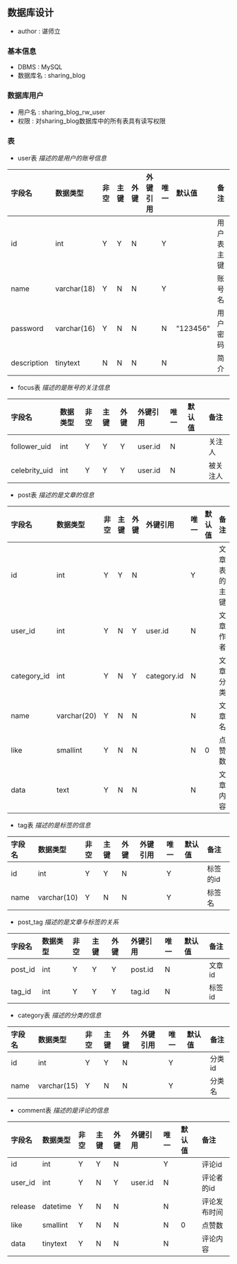 ## 数据库设计  
- author : 谌师立  

### 基本信息  
- DBMS : MySQL
- 数据库名 : sharing_blog

### 数据库用户  
- 用户名 : sharing_blog_rw_user  
- 权限 : 对sharing_blog数据库中的所有表具有读写权限  

### 表  

- user表  *描述的是用户的账号信息*

|字段名    |数据类型   |非空 |主键 |外键 |外键引用   |唯一 |默认值    |备注 |  
|:---   |:---   |:---   |:---   |:---   |:---   |:---   |:---   |:---   |
|id    |int    |Y  |Y  |N  |   |Y  |   |用户表主键  |
|name   |varchar(18)    |Y  |N  |N  |   |Y  |   |账号名    |
|password   |varchar(16)    |Y  |N  |N  |   |N  |"123456" |用户密码   |
|description    |tinytext    |N  |N  |N  |   |N  |  |简介  |  

- focus表  *描述的是账号的关注信息*  

|字段名    |数据类型   |非空 |主键 |外键 |外键引用   |唯一 |默认值    |备注 |  
|:---   |:---   |:---   |:---   |:---   |:---   |:---   |:---   |:---   |
|follower_uid   |int    |Y  |Y  |Y  |user.id   |N  |   |关注人    |
|celebrity_uid  |int    |Y  |Y  |Y  |user.id   |N  |   |被关注人   |  
		
- post表  *描述的是文章的信息*  

|字段名    |数据类型   |非空 |主键 |外键 |外键引用   |唯一 |默认值    |备注 |  
|:---   |:---   |:---   |:---   |:---   |:---   |:---   |:---   |:---   |
|id    |int    |Y  |Y  |N  |   |Y  |   |文章表的主键 |
|user_id    |int    |Y  |N  |Y  |user.id   |N  |   |文章作者   |
|category_id    |int    |Y  |N  |Y  |category.id    |N  |   |文章分类   |
|name   |varchar(20)    |Y  |N  |N  |   |N  |   |文章名    |
|like   |smallint   |Y  |N  |N  |   |N  |0  |点赞数    |
|data   |text   |Y  |N  |N  |   |N  |   |文章内容   |

- tag表  *描述的是标签的信息*  

|字段名    |数据类型   |非空 |主键 |外键 |外键引用   |唯一 |默认值    |备注 |  
|:---   |:---   |:---   |:---   |:---   |:---   |:---   |:---   |:---   |
|id |int    |Y  |Y  |N  |   |Y  |   |标签的id  |
|name   |varchar(10)    |Y  |N  |N  |   |Y  |   |标签名    |  

- post_tag  *描述的是文章与标签的关系*  

|字段名    |数据类型   |非空 |主键 |外键 |外键引用   |唯一 |默认值    |备注 |  
|:---   |:---   |:---   |:---   |:---   |:---   |:---   |:---   |:---   |
|post_id    |int    |Y  |Y  |Y  |post.id    |N  |   |文章id   |
|tag_id |int    |Y  |Y  |Y  |tag.id |N  |   |标签id   |  
		
- category表  *描述的分类的信息*  

|字段名    |数据类型   |非空 |主键 |外键 |外键引用   |唯一 |默认值    |备注 |  
|:---   |:---   |:---   |:---   |:---   |:---   |:---   |:---   |:---   |
|id |int    |Y  |Y  |N  |   |Y  |   |分类id   |
|name   |varchar(15)    |Y  |N  |N  |   |Y  |   |分类名    |  
	
- comment表  *描述的是评论的信息*  

|字段名    |数据类型   |非空 |主键 |外键 |外键引用   |唯一 |默认值    |备注 |  
|:---   |:---   |:---   |:---   |:---   |:---   |:---   |:---   |:---   |
|id |int    |Y  |Y  |N  |   |Y  |   |评论id   |
|user_id    |int    |Y  |N  |Y  |user.id    |N  |   |评论者的id |
|release   |datetime   |Y   |N  |N  |   |N  |   |评论发布时间 |
|like   |smallint   |Y  |N  |N  |   |N  |0  |点赞数    |
|data   |tinytext   |Y  |N  |N  |   |N  |   |评论内容   |  